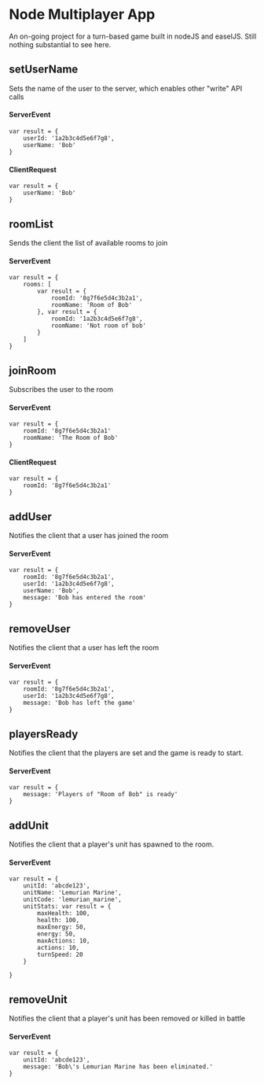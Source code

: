 # Node Multiplayer App

An on-going project for a turn-based game built in nodeJS and easelJS. Still nothing substantial to see here.

## setUserName

Sets the name of the user to the server, which enables other "write" API calls

#### ServerEvent

	var result = {
		userId: '1a2b3c4d5e6f7g8',
		userName: 'Bob'
	}

#### ClientRequest

	var result = {
		userName: 'Bob'
	}

## roomList

Sends the client the list of available rooms to join

#### ServerEvent

	var result = {
		rooms: [
			var result = { 
				roomId: '8g7f6e5d4c3b2a1',
				roomName: 'Room of Bob'
			}, var result = {
				roomId: '1a2b3c4d5e6f7g8',
				roomName: 'Not room of bob'
			}
		]
	}


## joinRoom

Subscribes the user to the room

#### ServerEvent

	var result = {
		roomId: '8g7f6e5d4c3b2a1'
		roomName: 'The Room of Bob'
	}

#### ClientRequest

	var result = {
		roomId: '8g7f6e5d4c3b2a1'
	}


## addUser

Notifies the client that a user has joined the room

#### ServerEvent

	var result = {
		roomId: '8g7f6e5d4c3b2a1',
		userId: '1a2b3c4d5e6f7g8',
		userName: 'Bob',
		message: 'Bob has entered the room'
	}

## removeUser

Notifies the client that a user has left the room

#### ServerEvent

	var result = {
		roomId: '8g7f6e5d4c3b2a1',
		userId: '1a2b3c4d5e6f7g8',
		message: 'Bob has left the game'
	}

## playersReady

Notifies the client that the players are set and the game is ready to start.

#### ServerEvent

	var result = {
		message: 'Players of "Room of Bob" is ready'
	}

## addUnit

Notifies the client that a player's unit has spawned to the room.

#### ServerEvent

	var result = {
		unitId: 'abcde123',
		unitName: 'Lemurian Marine',
		unitCode: 'lemurian_marine',
		unitStats: var result = {
			maxHealth: 100,
			health: 100,
			maxEnergy: 50,
			energy: 50,
			maxActions: 10,
			actions: 10,
			turnSpeed: 20
		}

	}

## removeUnit

Notifies the client that a player's unit has been removed or killed in battle

#### ServerEvent
	var result = {
		unitId: 'abcde123',
		message: 'Bob\'s Lemurian Marine has been eliminated.'
	}

